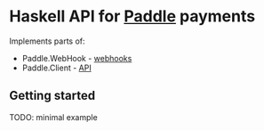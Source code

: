 # Haskell API for [Paddle](https://paddle.com) payments

Implements parts of:

- Paddle.WebHook - [webhooks](https://developer.paddle.com/webhook-reference/intro)
- Paddle.Client - [API](https://developer.paddle.com/api-reference/intro)

## Getting started

TODO: minimal example
